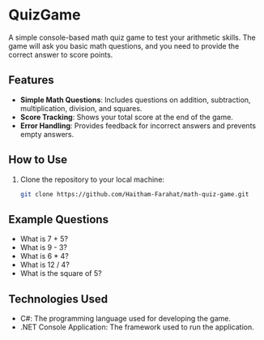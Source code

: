 # QuizGame

A simple console-based math quiz game to test your arithmetic skills. The game will ask you basic math questions, and you need to provide the correct answer to score points.

## Features
- **Simple Math Questions**: Includes questions on addition, subtraction, multiplication, division, and squares.
- **Score Tracking**: Shows your total score at the end of the game.
- **Error Handling**: Provides feedback for incorrect answers and prevents empty answers.

## How to Use
1. Clone the repository to your local machine:
   ```bash
   git clone https://github.com/Haitham-Farahat/math-quiz-game.git
## Example Questions
- What is 7 + 5?
- What is 9 - 3?
- What is 6 * 4?
- What is 12 / 4?
- What is the square of 5?

## Technologies Used
- C#: The programming language used for developing the game.
- .NET Console Application: The framework used to run the application.

